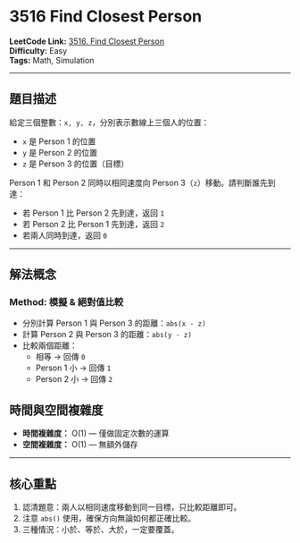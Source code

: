 # 3516 Find Closest Person

**LeetCode Link:** [3516. Find Closest Person](https://leetcode.com/problems/find-closest-person/)  
**Difficulty:** Easy  
**Tags:** Math, Simulation

---

## 題目描述
給定三個整數：`x, y, z`，分別表示數線上三個人的位置：  
- `x` 是 Person 1 的位置  
- `y` 是 Person 2 的位置  
- `z` 是 Person 3 的位置（目標）

Person 1 和 Person 2 同時以相同速度向 Person 3（`z`）移動。請判斷誰先到達：

- 若 Person 1 比 Person 2 先到達，返回 `1`  
- 若 Person 2 比 Person 1 先到達，返回 `2`  
- 若兩人同時到達，返回 `0`

---

## 解法概念

### Method: 模擬 & 絕對值比較
- 分別計算 Person 1 與 Person 3 的距離：`abs(x - z)`  
- 計算 Person 2 與 Person 3 的距離：`abs(y - z)`  
- 比較兩個距離：
  - 相等 → 回傳 `0`  
  - Person 1 小 → 回傳 `1`  
  - Person 2 小 → 回傳 `2`

## 時間與空間複雜度
- **時間複雜度：** O(1) — 僅做固定次數的運算  
- **空間複雜度：** O(1) — 無額外儲存

---

## 核心重點
1. 認清題意：兩人以相同速度移動到同一目標，只比較距離即可。
2. 注意 `abs()` 使用，確保方向無論如何都正確比較。
3. 三種情況：小於、等於、大於，一定要覆蓋。